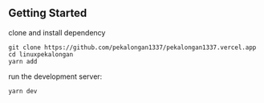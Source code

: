 ## Getting Started

clone and install dependency

```
git clone https://github.com/pekalongan1337/pekalongan1337.vercel.app
cd linuxpekalongan
yarn add
```

run the development server:

```bash
yarn dev
```

